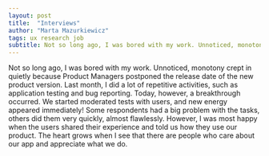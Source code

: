 ```yaml
---
layout: post
title:  "Interviews"
author: "Marta Mazurkiewicz"
tags: ux research job
subtitle: Not so long ago, I was bored with my work. Unnoticed, monotony crept in quietly...
---
```


Not so long ago, I was bored with my work. Unnoticed, monotony crept in quietly because Product Managers postponed the release date of the new product version. Last month, I did a lot of repetitive activities, such as application testing and bug reporting. Today, however, a breakthrough occurred. We started moderated tests with users, and new energy appeared immediately! Some respondents had a big problem with the tasks, others did them very quickly, almost flawlessly. However, I was most happy when the users shared their experience and told us how they use our product. The heart grows when I see that there are people who care about our app and appreciate what we do.
